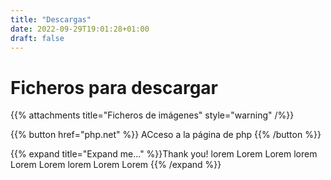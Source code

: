 ```yaml
---
title: "Descargas"
date: 2022-09-29T19:01:28+01:00
draft: false
---
```



# Ficheros para descargar

{{% attachments title="Ficheros de imágenes"  style="warning" /%}}

{{% button href="php.net" %}} ACceso a la página de php {{% /button %}}


{{% expand title="Expand me..." %}}Thank you!
lorem Lorem Lorem
lorem Lorem Lorem
lorem Lorem Lorem
{{% /expand %}}